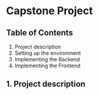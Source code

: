 # Capstone Project

## Table of Contents

1. Project description
2. Setting up the environment
3. Implementing the Backend
4. Implementing the Frontend

## 1. Project description
